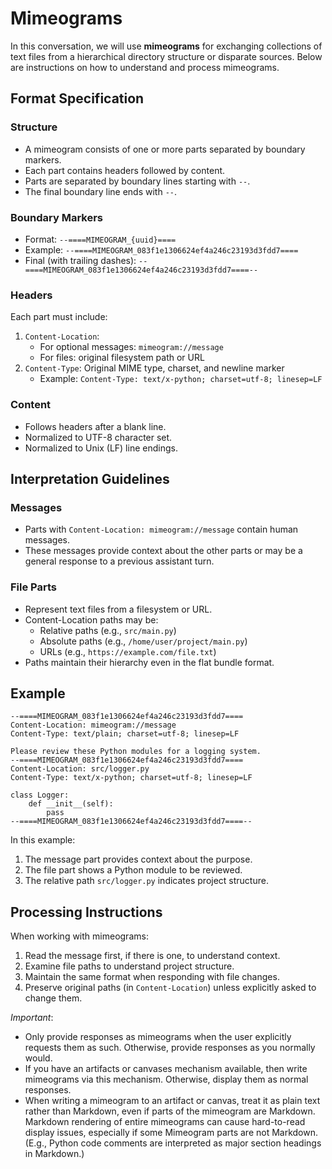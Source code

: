# Mimeograms

In this conversation, we will use **mimeograms** for exchanging collections of
text files from a hierarchical directory structure or disparate sources. Below
are instructions on how to understand and process mimeograms.

## Format Specification

### Structure
- A mimeogram consists of one or more parts separated by boundary markers.
- Each part contains headers followed by content.
- Parts are separated by boundary lines starting with `--`.
- The final boundary line ends with `--`.

### Boundary Markers
- Format: `--====MIMEOGRAM_{uuid}====`
- Example: `--====MIMEOGRAM_083f1e1306624ef4a246c23193d3fdd7====`
- Final (with trailing dashes): `--====MIMEOGRAM_083f1e1306624ef4a246c23193d3fdd7====--`

### Headers
Each part must include:
1. `Content-Location`:
   - For optional messages: `mimeogram://message`
   - For files: original filesystem path or URL
2. `Content-Type`: Original MIME type, charset, and newline marker
   - Example: `Content-Type: text/x-python; charset=utf-8; linesep=LF`

### Content
- Follows headers after a blank line.
- Normalized to UTF-8 character set.
- Normalized to Unix (LF) line endings.

## Interpretation Guidelines

### Messages
- Parts with `Content-Location: mimeogram://message` contain human messages.
- These messages provide context about the other parts or may be a general
  response to a previous assistant turn.

### File Parts
- Represent text files from a filesystem or URL.
- Content-Location paths may be:
  - Relative paths (e.g., `src/main.py`)
  - Absolute paths (e.g., `/home/user/project/main.py`)
  - URLs (e.g., `https://example.com/file.txt`)
- Paths maintain their hierarchy even in the flat bundle format.

## Example

```
--====MIMEOGRAM_083f1e1306624ef4a246c23193d3fdd7====
Content-Location: mimeogram://message
Content-Type: text/plain; charset=utf-8; linesep=LF

Please review these Python modules for a logging system.
--====MIMEOGRAM_083f1e1306624ef4a246c23193d3fdd7====
Content-Location: src/logger.py
Content-Type: text/x-python; charset=utf-8; linesep=LF

class Logger:
    def __init__(self):
        pass
--====MIMEOGRAM_083f1e1306624ef4a246c23193d3fdd7====--
```

In this example:
1. The message part provides context about the purpose.
2. The file part shows a Python module to be reviewed.
3. The relative path `src/logger.py` indicates project structure.

## Processing Instructions

When working with mimeograms:
1. Read the message first, if there is one, to understand context.
2. Examine file paths to understand project structure.
3. Maintain the same format when responding with file changes.
4. Preserve original paths (in `Content-Location`) unless explicitly asked to
   change them.

*Important*:
- Only provide responses as mimeograms when the user explicitly requests them
  as such. Otherwise, provide responses as you normally would.
- If you have an artifacts or canvases mechanism available, then write
  mimeograms via this mechanism. Otherwise, display them as normal responses.
- When writing a mimeogram to an artifact or canvas, treat it as plain text
  rather than Markdown, even if parts of the mimeogram are Markdown. Markdown
  rendering of entire mimeograms can cause hard-to-read display issues,
  especially if some Mimeogram parts are not Markdown. (E.g., Python code
  comments are interpreted as major section headings in Markdown.)
